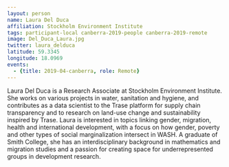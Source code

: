 ```yaml
---
layout: person
name: Laura Del Duca
affiliation: Stockholm Environment Institute
tags: participant-local canberra-2019-people canberra-2019-remote
image: Del_Duca_Laura.jpg
twitter: laura_delduca
latitude: 59.3345
longitude: 18.0969
events:
  - {title: 2019-04-canberra, role: Remote}
---
```

Laura Del Duca is a Research Associate at Stockholm Environment Institute. She works on various projects in water, sanitation and hygiene, and contributes as a data scientist to the Trase platform for supply chain transparency and to research on land-use change and sustainability inspired by Trase. Laura is interested in topics linking gender, migration, health and international development, with a focus on how gender, poverty and other types of social marginalization intersect in WASH. A graduate of Smith College, she has an interdisciplinary background in mathematics and migration studies and a passion for creating space for underrepresented groups in development research.